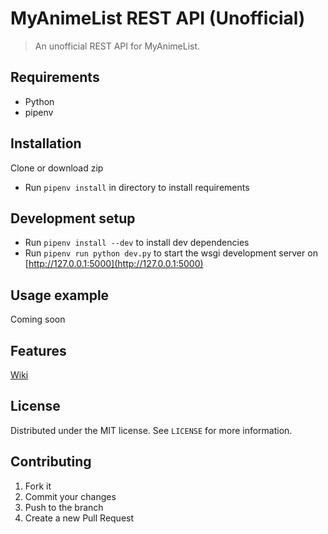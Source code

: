 # MyAnimeList REST API (Unofficial)

> An unofficial REST API for MyAnimeList.

## Requirements

- Python
- pipenv

## Installation

Clone or download zip

- Run ``pipenv install`` in directory to install requirements

## Development setup

- Run ``pipenv install --dev`` to install dev dependencies
- Run ``pipenv run python dev.py`` to start the wsgi development server on [http://127.0.0.1:5000](http://127.0.0.1:5000)

## Usage example

Coming soon

## Features

[Wiki](https://github.com/Nearata/myanimelist-rest-api/wiki/Features)

## License

Distributed under the MIT license. See ``LICENSE`` for more information.

## Contributing

1. Fork it
2. Commit your changes
3. Push to the branch
4. Create a new Pull Request
